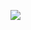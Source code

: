[![](https://images.microbadger.com/badges/image/mhristof/mvn-make.svg)](https://microbadger.com/images/mhristof/mvn-make "Get your own image badge on microbadger.com")
